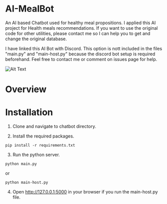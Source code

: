 # AI-MealBot
An AI based Chatbot used for healthy meal propositions. I applied this AI project for Health meals recommendations. If you want to use the original code for other utilities, please contact me so I can help you to get and change the original database. 

I have linked this AI Bot with Discord. This option is nott included in the files "main.py" and "main-host.py" because the discord bot setup is required beforehand. Feel free to contact me or comment on issues page for help. 

![Alt Text](https://media.giphy.com/media/hVlYEexgKvttKtqhFx/giphy.gif)

# Overview

# Installation
1. Clone and navigate to chatbot directory.

2. Install the required packages.
```
pip install -r requirements.txt
```

3. Run the python server.
```
python main.py 
```
or 
```
python main-host.py
```

4. Open http://127.0.0.1:5000 in your browser if you run the main-host.py file.

